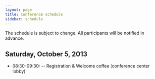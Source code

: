 ```yaml
---
layout: page
title: Conference schedule
sidebar: schedule
---
```


The schedule is subject to change. All participants will be notified in advance.

## Saturday, October 5, 2013

- 08:30-09:30:
-- Registration & Welcome coffee (conference center lobby)

